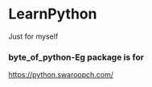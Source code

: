 # LearnPython
Just for myself

### byte_of_python-Eg package is for 

https://python.swaroopch.com/
